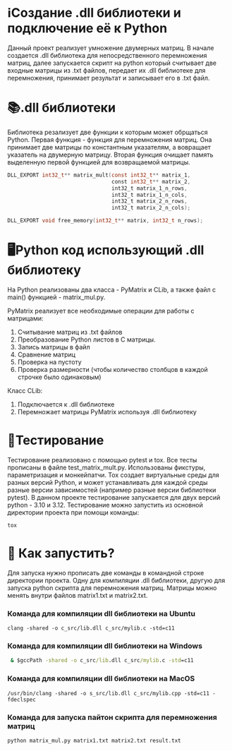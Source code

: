 # ℹ️Создание .dll библиотеки и подключение её к Python
Данный проект реализует умножение двумерных матриц. В начале создается .dll библиотека для непосредственного перемножения матриц, далее запускается скрипт на python который считывает две входные матрицы из .txt файлов, передает их .dll библиотеке для перемножения, принимает результат и записывает его в .txt файл.

# 📚.dll библиотеки
Библиотека резализует две функции к которым может обрщаться Python. Первая функция - функция для перемножения матриц. Она принимает две матрицы по константным указателям, а вовращает указатель на двумерную матрицу. Вторая функция очищает память выделенную первой функцией для возвращаемой матрицы.
```c
DLL_EXPORT int32_t** matrix_mult(const int32_t** matrix_1,
                                 const int32_t** matrix_2,
                                 int32_t matrix_1_n_rows,
                                 int32_t matrix_1_n_cols,
                                 int32_t matrix_2_n_rows,
                                 int32_t matrix_2_n_cols);

DLL_EXPORT void free_memory(int32_t** matrix, int32_t n_rows);
```

# 🖥️Python код использующий .dll библиотеку
На Python реализованы два класса - PyMatrix и CLib, а также файл с main() функцией - matrix_mul.py. 

PyMatrix реализует все необходимые операции для работы с матрицами:
1. Считывание матриц из .txt файлов
2. Преобразование Python листов в С матрицы.
3. Запись матрицы в файл
4. Сравнение матриц
5. Проверка на пустоту
6. Проверка размерности (чтобы количество столбцов в каждой строчке было одинаковым)

Класс CLib:
1. Подключается к .dll библиотеке
2. Перемножает матрицы PyMatrix используя .dll библиотеку

# 📝Тестирование
Тестирование реализовано с помощью pytest и tox. Все тесты прописаны в файле test_matrix_mult.py. Использованы фикстуры, параметризация и монкейпатчи. Tox создает виртуальные среды для разных версий Python, и может устанавливать для каждой среды разные версии зависимостей (например разные версии библиотеки pytest). В данном проекте тестирование запускается для двух версий python - 3.10 и 3.12. Тестирование можно запустить из основной директории проекта при помощи команды:
```shell
tox
```

# 🏃 Как запустить?
Для запуска нужно прописать две команды в командной строке директории проекта. Одну для компиляции .dll библиотеки, другую для запуска python скрипта для перемножения матриц. Матрицы можно менять внутри файлов matrix1.txt и matrix2.txt.
### Команда для компиляции dll библиотеки на Ubuntu

```shell
clang -shared -o c_src/lib.dll c_src/mylib.c -std=c11
```
### Команда для компиляции dll библиотеки на Windows

```cmd
 & $gccPath -shared -o c_src/lib.dll c_src/mylib.c -std=c11
```
### Команда для компиляции dll библиотеки на MacOS

```shell
/usr/bin/clang -shared -o s_src/lib.dll c_src/mylib.cpp -std=c11 -fdeclspec
```
### Команда для запуска пайтон скрипта для перемножения матриц
```shell
python matrix_mul.py matrix1.txt matrix2.txt result.txt
```